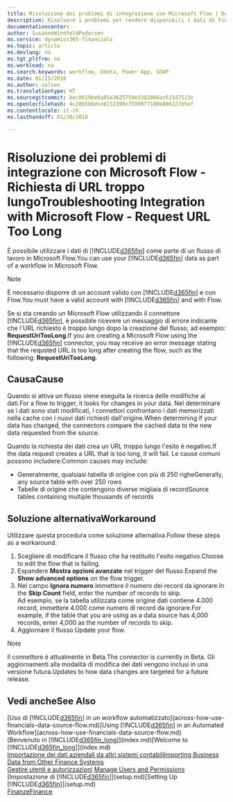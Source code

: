 ```yaml
---
title: Risoluzione dei problemi di integrazione con Microsoft Flow | Documenti Microsoft
description: Risolvere i problemi per rendere disponibili i dati di Financials come origine dati e specificare un URL OData dei service Web per creare un workflow automatizzato.
documentationcenter: 
author: SusanneWindfeldPedersen
ms.service: dynamics365-financials
ms.topic: article
ms.devlang: na
ms.tgt_pltfrm: na
ms.workload: na
ms.search.keywords: workflow, Odata, Power App, SOAP
ms.date: 01/25/2018
ms.author: solsen
ms.translationtype: HT
ms.sourcegitcommit: bec0619be0a65e3625759e13d2866ac615d7513c
ms.openlocfilehash: 4c28b5b6dce6152399cf599877180e806227b5ef
ms.contentlocale: it-ch
ms.lasthandoff: 01/30/2018

---
```

# <a name="troubleshooting-integration-with-microsoft-flow---request-url-too-long"></a><span data-ttu-id="75ea7-103">Risoluzione dei problemi di integrazione con Microsoft Flow - Richiesta di URL troppo lungo</span><span class="sxs-lookup"><span data-stu-id="75ea7-103">Troubleshooting Integration with Microsoft Flow - Request URL Too Long</span></span>
<span data-ttu-id="75ea7-104">È possibile utilizzare i dati di [!INCLUDE[d365fin](includes/d365fin_md.md)] come parte di un flusso di lavoro in Microsoft Flow.</span><span class="sxs-lookup"><span data-stu-id="75ea7-104">You can use your [!INCLUDE[d365fin](includes/d365fin_md.md)] data as part of a workflow in Microsoft Flow.</span></span>  

> [!NOTE]  
>   <span data-ttu-id="75ea7-105">È necessario disporre di un account valido con [!INCLUDE[d365fin](includes/d365fin_md.md)] e con Flow.</span><span class="sxs-lookup"><span data-stu-id="75ea7-105">You must have a valid account with [!INCLUDE[d365fin](includes/d365fin_md.md)] and with Flow.</span></span>  

<span data-ttu-id="75ea7-106">Se si sta creando un Microsoft Flow utilizzando il connettore [!INCLUDE[d365fin](includes/d365fin_md.md)], è possibile ricevere un messaggio di errore indicante che l'URL richiesto è troppo lungo dopo la creazione del flusso, ad esempio: **RequestUriTooLong**.</span><span class="sxs-lookup"><span data-stu-id="75ea7-106">If you are creating a Microsoft Flow using the [!INCLUDE[d365fin](includes/d365fin_md.md)] connector, you may receive an error message stating that the requsted URL is too long after creating the flow, such as the following: **RequestUriTooLong**.</span></span>

## <a name="cause"></a><span data-ttu-id="75ea7-107">Causa</span><span class="sxs-lookup"><span data-stu-id="75ea7-107">Cause</span></span>
<span data-ttu-id="75ea7-108">Quando si attiva un flusso viene eseguita la ricerca delle modifiche ai dati.</span><span class="sxs-lookup"><span data-stu-id="75ea7-108">For a flow to trigger, it looks for changes in your data.</span></span> <span data-ttu-id="75ea7-109">Nel determinare se i dati sono stati modificati, i connettori confrontano i dati memorizzati nella cache con i nuovi dati richiesti dall'origine.</span><span class="sxs-lookup"><span data-stu-id="75ea7-109">When determining if your data has changed, the connectors compare the cached data to the new data requested from the source.</span></span>  

<span data-ttu-id="75ea7-110">Quando la richiesta dei dati crea un URL troppo lungo l'esito è negativo.</span><span class="sxs-lookup"><span data-stu-id="75ea7-110">If the data request creates a URL that is too long, it will fail.</span></span> <span data-ttu-id="75ea7-111">Le cause comuni possono includere:</span><span class="sxs-lookup"><span data-stu-id="75ea7-111">Common causes may include:</span></span>
- <span data-ttu-id="75ea7-112">Generalmente, qualsiasi tabella di origine con più di 250 righe</span><span class="sxs-lookup"><span data-stu-id="75ea7-112">Generally, any source table with over 250 rows</span></span>
- <span data-ttu-id="75ea7-113">Tabelle di origine che contengono diverse migliaia di record</span><span class="sxs-lookup"><span data-stu-id="75ea7-113">Source tables containing multiple thousands of records</span></span>

## <a name="workaround"></a><span data-ttu-id="75ea7-114">Soluzione alternativa</span><span class="sxs-lookup"><span data-stu-id="75ea7-114">Workaround</span></span>
<span data-ttu-id="75ea7-115">Utilizzare questa procedura come soluzione alternativa.</span><span class="sxs-lookup"><span data-stu-id="75ea7-115">Follow these steps as a workaround.</span></span>
1. <span data-ttu-id="75ea7-116">Scegliere di modificare il flusso che ha restituito l'esito negativo.</span><span class="sxs-lookup"><span data-stu-id="75ea7-116">Choose to edit the flow that is failing.</span></span>
2. <span data-ttu-id="75ea7-117">Espandere **Mostra opzioni avanzate** nel trigger del flusso.</span><span class="sxs-lookup"><span data-stu-id="75ea7-117">Expand the **Show advanced options** on the flow trigger.</span></span>
3. <span data-ttu-id="75ea7-118">Nel campo **Ignora numero** immettere il numero dei record da ignorare.</span><span class="sxs-lookup"><span data-stu-id="75ea7-118">In the **Skip Count** field, enter the number of records to skip.</span></span>  
<span data-ttu-id="75ea7-119">Ad esempio, se la tabella utilizzata come origine dati contiene 4.000 record, immettere 4.000 come numero di record da ignorare.</span><span class="sxs-lookup"><span data-stu-id="75ea7-119">For example, if the table that you are using as a data source has 4,000 records, enter 4,000 as the number of records to skip.</span></span>
4. <span data-ttu-id="75ea7-120">Aggiornare il flusso.</span><span class="sxs-lookup"><span data-stu-id="75ea7-120">Update your flow.</span></span>

> [!NOTE]  
> <span data-ttu-id="75ea7-121">Il connettore è attualmente in Beta.</span><span class="sxs-lookup"><span data-stu-id="75ea7-121">The connector is currently in Beta.</span></span> <span data-ttu-id="75ea7-122">Gli aggiornamenti alla modalità di modifica dei dati vengono inclusi in una versione futura.</span><span class="sxs-lookup"><span data-stu-id="75ea7-122">Updates to how data changes are targeted for a future release.</span></span>


## <a name="see-also"></a><span data-ttu-id="75ea7-123">Vedi anche</span><span class="sxs-lookup"><span data-stu-id="75ea7-123">See Also</span></span>
<span data-ttu-id="75ea7-124">[Uso di [!INCLUDE[d365fin](includes/d365fin_md.md)] in un workflow automatizzato](across-how-use-financials-data-source-flow.md)</span><span class="sxs-lookup"><span data-stu-id="75ea7-124">[Using [!INCLUDE[d365fin](includes/d365fin_md.md)] in an Automated Workflow](across-how-use-financials-data-source-flow.md)</span></span>  
<span data-ttu-id="75ea7-125">[Benvenuto in [!INCLUDE[d365fin_long](includes/d365fin_long_md.md)]](index.md)</span><span class="sxs-lookup"><span data-stu-id="75ea7-125">[Welcome to [!INCLUDE[d365fin_long](includes/d365fin_long_md.md)]](index.md)</span></span>  
[<span data-ttu-id="75ea7-126">Importazione dei dati aziendali da altri sistemi contabili</span><span class="sxs-lookup"><span data-stu-id="75ea7-126">Importing Business Data from Other Finance Systems</span></span>](upload-data.md)  
<span data-ttu-id="75ea7-127">[Gestire utenti e autorizzazioni](ui-how-users-permissions.md)  </span><span class="sxs-lookup"><span data-stu-id="75ea7-127">[Manage Users and Permissions](ui-how-users-permissions.md)  </span></span>  
<span data-ttu-id="75ea7-128">[Impostazione di [!INCLUDE[d365fin](includes/d365fin_md.md)]](setup.md)</span><span class="sxs-lookup"><span data-stu-id="75ea7-128">[Setting Up [!INCLUDE[d365fin](includes/d365fin_md.md)]](setup.md)</span></span>  
[<span data-ttu-id="75ea7-129">Finanze</span><span class="sxs-lookup"><span data-stu-id="75ea7-129">Finance</span></span>](finance.md)  

